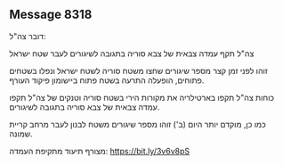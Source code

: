 ## Message 8318

דובר צה"ל:

צה"ל תקף עמדה צבאית של צבא סוריה בתגובה לשיגורים לעבר שטח ישראל

זוהו לפני זמן קצר מספר שיגורים שחצו משטח סוריה לשטח ישראל ונפלו בשטחים פתוחים, הופעלה התרעה בשטח פתוח ביישומון פיקוד העורף.

כוחות צה"ל תקפו בארטילריה את מקורות הירי בשטח סוריה וטנקים של צה"ל תקפו עמדה צבאית של צבא סוריה בתגובה לשיגורים.

כמו כן, מוקדם יותר היום (ב') זוהו מספר שיגורים משטח לבנון לעבר מרחב קריית שמונה.

מצורף תיעוד מתקיפת העמדה: https://bit.ly/3v6v8pS

